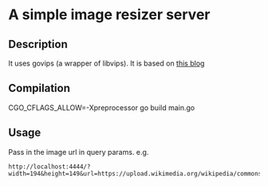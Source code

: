 # A simple image resizer server

## Description
It uses govips (a wrapper of libvips). It is based on [this blog](https://karthikkaranth.me/blog/image-resizing-server-go-libvips/)

## Compilation
CGO_CFLAGS_ALLOW=-Xpreprocessor go build main.go

## Usage
Pass in the image url in query params. e.g. 

```
http://localhost:4444/?width=194&height=149&url=https://upload.wikimedia.org/wikipedia/commons/e/ee/Grumpy_Cat_by_Gage_Skidmore.jpg
```
